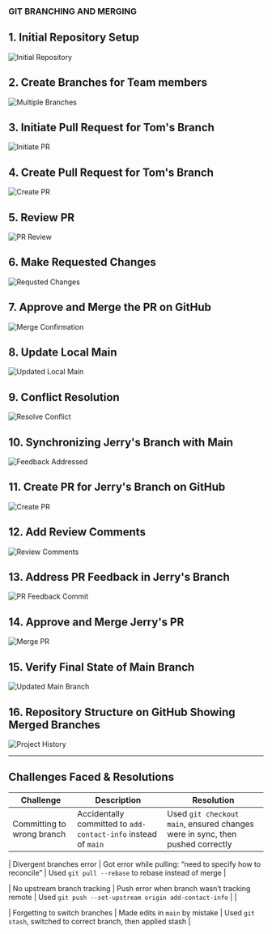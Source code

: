 ### GIT BRANCHING AND MERGING

## 1. Initial Repository Setup
![Initial Repository](img/screenshot1-initial-GitHub-repository.png)

## 2. Create Branches for Team members 
![Multiple Branches](img/screenshot2-multple-branches.png)

## 3. Initiate Pull Request for Tom's Branch
![Initiate PR](img/screenshot3-initiate-pull-request.png)

## 4. Create Pull Request for Tom's Branch 
![Create PR](img/screenshot4-creation-of-pr-for-Tom.png)

## 5. Review PR
![PR Review](img/screenshot5-comments-and-review-on-pr.png)

## 6. Make Requested Changes
![Requsted Changes](img/screenshot6-additional-commits-addressing-feedback.png)

## 7. Approve and Merge the PR on GitHub
![Merge Confirmation](img/screenshot8-Tom's-pr-merged.png)

## 8. Update Local Main
![Updated Local Main](img/screenshot9-terminal-showing-updated-main-after-merge.png)

## 9. Conflict Resolution
![Resolve Conflict](img/screenshot10-resolve-conflicts.png)

## 10. Synchronizing Jerry's Branch with Main
![Feedback Addressed](img/screenshot11-commits-addressing-feedbacks.png)

## 11. Create PR for Jerry's Branch on GitHub
![Create PR](img/screenshot12-create-pr.png)

## 12. Add Review Comments
![Review Comments](img/screenshot13-review-comments.png)

## 13. Address PR Feedback in Jerry's Branch
![PR Feedback Commit](img/screenshot14-commits-addressing-feedbacks.png)

## 14. Approve and Merge Jerry's PR
![Merge PR](img/screenshot15-reviewed-pr-merged.png)

## 15. Verify Final State of Main Branch
![Updated Main Branch](img/screenshot16-final-content.png)

## 16. Repository Structure on GitHub Showing Merged Branches
![Project History](img/screenshot17-history-of-merged-branches.png)

---

## Challenges Faced & Resolutions

| Challenge                         | Description                                                       | Resolution                                                        |
|----------------------------------|-------------------------------------------------------------------|-------------------------------------------------------------------|
| Committing to wrong branch       | Accidentally committed to `add-contact-info` instead of `main`    | Used `git checkout main`, ensured changes were in sync, then pushed correctly |

| Divergent branches error         | Got error while pulling: “need to specify how to reconcile”        | Used `git pull --rebase` to rebase instead of merge              |

| No upstream branch tracking      | Push error when branch wasn’t tracking remote                      | Used `git push --set-upstream origin add-contact-info`           |                    |

| Forgetting to switch branches    | Made edits in `main` by mistake                                    | Used `git stash`, switched to correct branch, then applied stash |
